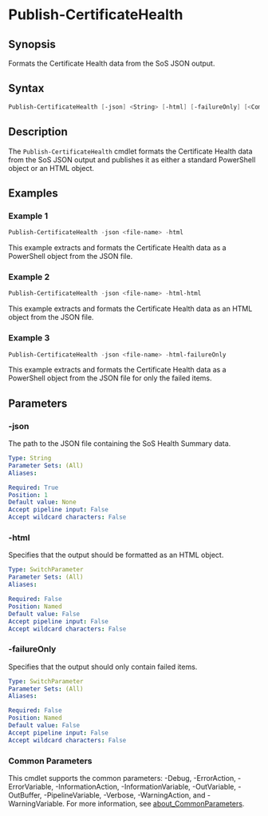 # Publish-CertificateHealth

## Synopsis

Formats the Certificate Health data from the SoS JSON output.

## Syntax

```powershell
Publish-CertificateHealth [-json] <String> [-html] [-failureOnly] [<CommonParameters>]
```

## Description

The `Publish-CertificateHealth` cmdlet formats the Certificate Health data from the SoS JSON output and publishes it as either a standard PowerShell object or an HTML object.

## Examples

### Example 1

```powershell
Publish-CertificateHealth -json <file-name> -html
```

This example extracts and formats the Certificate Health data as a PowerShell object from the JSON file.

### Example 2

```powershell
Publish-CertificateHealth -json <file-name> -html-html
```

This example extracts and formats the Certificate Health data as an HTML object from the JSON file.

### Example 3

```powershell
Publish-CertificateHealth -json <file-name> -html-failureOnly
```

This example extracts and formats the Certificate Health data as a PowerShell object from the JSON file for only the failed items.

## Parameters

### -json

The path to the JSON file containing the SoS Health Summary data.

```yaml
Type: String
Parameter Sets: (All)
Aliases:

Required: True
Position: 1
Default value: None
Accept pipeline input: False
Accept wildcard characters: False
```

### -html

Specifies that the output should be formatted as an HTML object.

```yaml
Type: SwitchParameter
Parameter Sets: (All)
Aliases:

Required: False
Position: Named
Default value: False
Accept pipeline input: False
Accept wildcard characters: False
```

### -failureOnly

Specifies that the output should only contain failed items.

```yaml
Type: SwitchParameter
Parameter Sets: (All)
Aliases:

Required: False
Position: Named
Default value: False
Accept pipeline input: False
Accept wildcard characters: False
```

### Common Parameters

This cmdlet supports the common parameters: -Debug, -ErrorAction, -ErrorVariable, -InformationAction, -InformationVariable, -OutVariable, -OutBuffer, -PipelineVariable, -Verbose, -WarningAction, and -WarningVariable. For more information, see [about_CommonParameters](http://go.microsoft.com/fwlink/?LinkID=113216).
